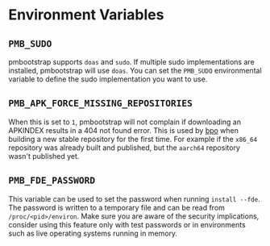 # Environment Variables

## `PMB_SUDO`

pmbootstrap supports `doas` and `sudo`. If multiple sudo implementations are
installed, pmbootstrap will use `doas`. You can set the `PMB_SUDO`
environmental variable to define the sudo implementation you want to use.

## `PMB_APK_FORCE_MISSING_REPOSITORIES`

When this is set to `1`, pmbootstrap will not complain if downloading an
APKINDEX results in a 404 not found error. This is used by
[bpo](https://build.postmarketos.org) when building a new stable repository for
the first time. For example if the `x86_64` repository was already built and
published, but the `aarch64` repository wasn't published yet.

## `PMB_FDE_PASSWORD`

This variable can be used to set the password when running `install --fde`. The
password is written to a temporary file and can be read from
`/proc/<pid>/environ`. Make sure you are aware of the security implications,
consider using this feature only with test passwords or in environments such as
live operating systems running in memory.
